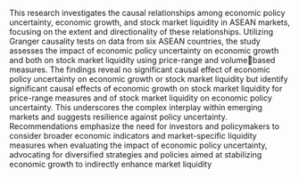 This research investigates the causal relationships among economic policy uncertainty, economic growth, and stock market liquidity in ASEAN markets, focusing on the extent and directionality of these relationships. Utilizing Granger causality tests on data from six ASEAN countries, the study assesses the impact of economic policy uncertainty on economic growth and both on stock market liquidity using price-range and volumebased measures. The findings reveal no significant causal effect of economic policy uncertainty on economic growth or stock market liquidity but identify significant causal effects of economic growth on stock market liquidity for price-range measures and of stock market liquidity on economic policy uncertainty. This underscores the complex interplay within emerging markets and suggests resilience against policy uncertainty. Recommendations emphasize the need for investors and policymakers to consider broader economic indicators and market-specific liquidity measures when evaluating the impact of economic policy uncertainty, advocating for diversified strategies and policies aimed at stabilizing economic growth to indirectly enhance market liquidity
